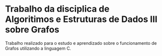 

# Trabalho da disciplica de  Algoritimos e Estruturas de Dados III sobre Grafos

Trabalho realizado para o estudo e aprendizado sobre o funcionamento de Grafos utilizando a linguagem C.
